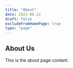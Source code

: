 ```yaml
---
title: "About"
date: 2023-06-22
draft: false
excludeFromHomePage: true
type: "page"
---
```


## About Us

This is the about page content.
